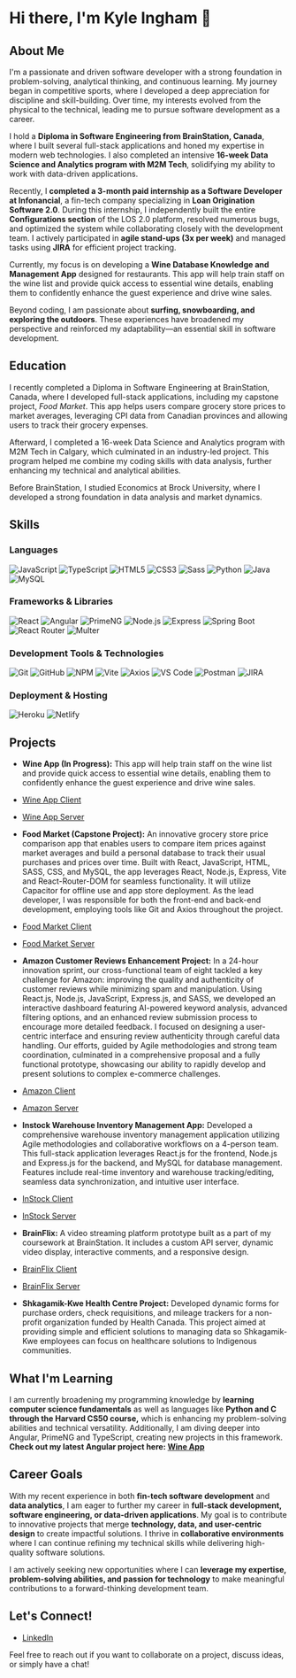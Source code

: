 # Hi there, I'm Kyle Ingham 👋

## About Me

I'm a passionate and driven software developer with a strong foundation in problem-solving, analytical thinking, and continuous learning. My journey began in competitive sports, where I developed a deep appreciation for discipline and skill-building. Over time, my interests evolved from the physical to the technical, leading me to pursue software development as a career.

I hold a **Diploma in Software Engineering from BrainStation, Canada**, where I built several full-stack applications and honed my expertise in modern web technologies. I also completed an intensive **16-week Data Science and Analytics program with M2M Tech**, solidifying my ability to work with data-driven applications.

Recently, I **completed a 3-month paid internship as a Software Developer at Infonancial**, a fin-tech company specializing in **Loan Origination Software 2.0**. During this internship, I independently built the entire **Configurations section** of the LOS 2.0 platform, resolved numerous bugs, and optimized the system while collaborating closely with the development team. I actively participated in **agile stand-ups (3x per week)** and managed tasks using **JIRA** for efficient project tracking.

Currently, my focus is on developing a **Wine Database Knowledge and Management App** designed for restaurants. This app will help train staff on the wine list and provide quick access to essential wine details, enabling them to confidently enhance the guest experience and drive wine sales.

Beyond coding, I am passionate about **surfing, snowboarding, and exploring the outdoors**. These experiences have broadened my perspective and reinforced my adaptability—an essential skill in software development.

## Education

I recently completed a Diploma in Software Engineering at BrainStation, Canada, where I developed full-stack applications, including my capstone project, *Food Market*. This app helps users compare grocery store prices to market averages, leveraging CPI data from Canadian provinces and allowing users to track their grocery expenses.

Afterward, I completed a 16-week Data Science and Analytics program with M2M Tech in Calgary, which culminated in an industry-led project. This program helped me combine my coding skills with data analysis, further enhancing my technical and analytical abilities.

Before BrainStation, I studied Economics at Brock University, where I developed a strong foundation in data analysis and market dynamics.

## Skills

### Languages
![JavaScript](https://img.shields.io/badge/JavaScript-F7DF1E?style=for-the-badge&logo=javascript&logoColor=black)
![TypeScript](https://img.shields.io/badge/TypeScript-007ACC?style=for-the-badge&logo=typescript&logoColor=white)
![HTML5](https://img.shields.io/badge/HTML5-E34F26?style=for-the-badge&logo=html5&logoColor=white)
![CSS3](https://img.shields.io/badge/CSS3-1572B6?style=for-the-badge&logo=css3&logoColor=white)
![Sass](https://img.shields.io/badge/Sass-CC6699?style=for-the-badge&logo=sass&logoColor=white)
![Python](https://img.shields.io/badge/Python-3776AB?style=for-the-badge&logo=python&logoColor=white)
![Java](https://img.shields.io/badge/Java-ED8B00?style=for-the-badge&logo=java&logoColor=white)
![MySQL](https://img.shields.io/badge/MySQL-005C84?style=for-the-badge&logo=mysql&logoColor=white)

### Frameworks & Libraries
![React](https://img.shields.io/badge/React-20232A?style=for-the-badge&logo=react&logoColor=61DAFB)
![Angular](https://img.shields.io/badge/Angular-DD0031?style=for-the-badge&logo=angular&logoColor=white)
![PrimeNG](https://img.shields.io/badge/PrimeNG-1976D2?style=for-the-badge&logo=primeng&logoColor=white)
![Node.js](https://img.shields.io/badge/Node.js-339933?style=for-the-badge&logo=nodedotjs&logoColor=white)
![Express](https://img.shields.io/badge/Express.js-000000?style=for-the-badge&logo=express&logoColor=white)
![Spring Boot](https://img.shields.io/badge/Spring_Boot-6DB33F?style=for-the-badge&logo=spring-boot&logoColor=white)
![React Router](https://img.shields.io/badge/React_Router-CA4245?style=for-the-badge&logo=react-router&logoColor=white)
![Multer](https://img.shields.io/badge/Multer-FF6B6B?style=for-the-badge&logo=multer&logoColor=white)

### Development Tools & Technologies
![Git](https://img.shields.io/badge/GIT-E44C30?style=for-the-badge&logo=git&logoColor=white)
![GitHub](https://img.shields.io/badge/GitHub-100000?style=for-the-badge&logo=github&logoColor=white)
![NPM](https://img.shields.io/badge/npm-CB3837?style=for-the-badge&logo=npm&logoColor=white)
![Vite](https://img.shields.io/badge/Vite-646CFF?style=for-the-badge&logo=vite&logoColor=white)
![Axios](https://img.shields.io/badge/Axios-5A29E4?style=for-the-badge&logo=axios&logoColor=white)
![VS Code](https://img.shields.io/badge/VSCode-0078D4?style=for-the-badge&logo=visual%20studio%20code&logoColor=white)
![Postman](https://img.shields.io/badge/Postman-FF6C37?style=for-the-badge&logo=Postman&logoColor=white)
![JIRA](https://img.shields.io/badge/JIRA-0052CC?style=for-the-badge&logo=jira&logoColor=white)

### Deployment & Hosting
![Heroku](https://img.shields.io/badge/Heroku-430098?style=for-the-badge&logo=heroku&logoColor=white)
![Netlify](https://img.shields.io/badge/Netlify-00C7B7?style=for-the-badge&logo=netlify&logoColor=white)

## Projects

- **Wine App (In Progress):** This app will help train staff on the wine list and provide quick access to essential wine details, enabling them to confidently enhance the guest experience and drive wine sales.
- [Wine App Client](https://github.com/Ingy10/wine-app-frontend)
- [Wine App Server](https://github.com/Ingy10/wine-app-backend)

- **Food Market (Capstone Project):** An innovative grocery store price comparison app that enables users to compare item prices against market averages and build a personal database to track their usual purchases and prices over time. Built with React, JavaScript, HTML, SASS, CSS, and MySQL, the app leverages React, Node.js, Express, Vite and React-Router-DOM for seamless functionality. It will utilize Capacitor for offline use and app store deployment. As the lead developer, I was responsible for both the front-end and back-end development, employing tools like Git and Axios throughout the project.
- [Food Market Client](https://github.com/Ingy10/kyle-ingham-food-market)
- [Food Market Server](https://github.com/Ingy10/kyle-ingham-food-market-server)

- **Amazon Customer Reviews Enhancement Project:** In a 24-hour innovation sprint, our cross-functional team of eight tackled a key challenge for Amazon: improving the quality and authenticity of customer reviews while minimizing spam and manipulation. Using React.js, Node.js, JavaScript, Express.js, and SASS, we developed an interactive dashboard featuring AI-powered keyword analysis, advanced filtering options, and an enhanced review submission process to encourage more detailed feedback. I focused on designing a user-centric interface and ensuring review authenticity through careful data handling. Our efforts, guided by Agile methodologies and strong team coordination, culminated in a comprehensive proposal and a fully functional prototype, showcasing our ability to rapidly develop and present solutions to complex e-commerce challenges.
- [Amazon Client](https://github.com/Ingy10/amazon-industry-project-client)
- [Amazon Server](https://github.com/Ingy10/amazon-industry-project-server)

- **Instock Warehouse Inventory Management App:** Developed a comprehensive warehouse inventory management application utilizing Agile methodologies and collaborative workflows on a 4-person team. This full-stack application leverages React.js for the frontend, Node.js and Express.js for the backend, and MySQL for database management. Features include real-time inventory and warehouse tracking/editing, seamless data synchronization, and intuitive user interface.
- [InStock Client](https://github.com/Ingy10/Instock-Client)
- [InStock Server](https://github.com/Ingy10/Instock-Server)
  
- **BrainFlix:** A video streaming platform prototype built as a part of my coursework at BrainStation. It includes a custom API server, dynamic video display, interactive comments, and a responsive design.
- [BrainFlix Client](https://github.com/Ingy10/kyle-ingham-brainflix)
- [BrainFlix Server](https://github.com/Ingy10/kyle-ingham-brainflix.api)

- **Shkagamik-Kwe Health Centre Project:** Developed dynamic forms for purchase orders, check requisitions, and mileage trackers for a non-profit organization funded by Health Canada. This project aimed at providing simple and efficient solutions to managing data so Shkagamik-Kwe employees can focus on healthcare solutions to Indigenous communities.

## What I'm Learning

I am currently broadening my programming knowledge by **learning computer science fundamentals** as well as languages like **Python and C through the Harvard CS50 course,** which is enhancing my problem-solving abilities and technical versatility. Additionally, I am diving deeper into Angular, PrimeNG and TypeScript, creating new projects in this framework. **Check out my latest Angular project here: [Wine App](https://github.com/Ingy10/wine-app-frontend)**

## Career Goals

With my recent experience in both **fin-tech software development** and **data analytics**, I am eager to further my career in **full-stack development, software engineering, or data-driven applications**. My goal is to contribute to innovative projects that merge **technology, data, and user-centric design** to create impactful solutions. I thrive in **collaborative environments** where I can continue refining my technical skills while delivering high-quality software solutions.

I am actively seeking new opportunities where I can **leverage my expertise, problem-solving abilities, and passion for technology** to make meaningful contributions to a forward-thinking development team.

## Let's Connect!

- [LinkedIn](https://www.linkedin.com/in/kyle-ingham/)

Feel free to reach out if you want to collaborate on a project, discuss ideas, or simply have a chat!
